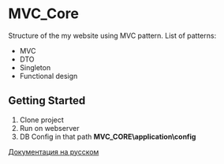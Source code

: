 # MVC_Core

Structure of the my website using MVC pattern.
List of patterns:
* MVC
* DTO
* Singleton
* Functional design

## Getting Started

1. Clone project
2. Run on webserver
3. DB Config in that path  **MVC_CORE\application\config**

[Документация на русском](https://github.com/franzose/kontrolio/blob/master/readme_rus.md)